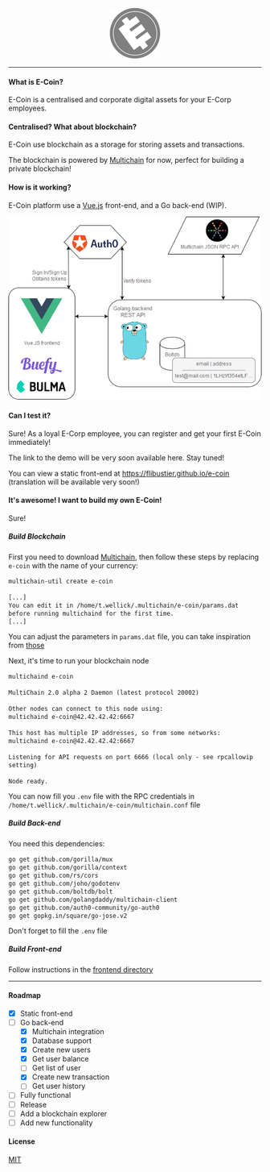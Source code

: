 <p align="center">
    <a href="https://e-coin.jonathan.pl/" target="_blank">
        <img width="100" src="./resources/ecoin-dark.png" alt="E-Coin">
    </a>
</p>

---

[multichain]: https://github.com/MultiChain/multichain

#### What is E-Coin?

E-Coin is a centralised and corporate digital assets for your E-Corp employees.

#### Centralised? What about blockchain?

E-Coin use blockchain as a storage for storing assets and transactions.

The blockchain is powered by [Multichain]
for now, perfect for building a private blockchain!

#### How is it working?

E-Coin platform use a [Vue.js](https://github.com/vuejs/vue) front-end, and a Go
back-end (WIP).

![E-Coin architecture](./resources/e-coin-archi.png)

#### Can I test it?

Sure! As a loyal E-Corp employee, you can register and get your first E-Coin
immediately!

The link to the demo will be very soon available here. Stay tuned!

You can view a static front-end at
<https://flibustier.github.io/e-coin>
(translation will be available very soon!)

#### It's awesome! I want to build my own E-Coin!

Sure! 

##### Build Blockchain

First you need to download [Multichain], 
then follow these steps by replacing `e-coin` with the name of your currency:
```$xslt
multichain-util create e-coin

[...]
You can edit it in /home/t.wellick/.multichain/e-coin/params.dat before running multichaind for the first time.
[...]
```

You can adjust the parameters in `params.dat` file, you can take inspiration from [those](./resources/params.dat)

Next, it's time to run your blockchain node
```
multichaind e-coin

MultiChain 2.0 alpha 2 Daemon (latest protocol 20002)

Other nodes can connect to this node using:
multichaind e-coin@42.42.42.42:6667

This host has multiple IP addresses, so from some networks:
multichaind e-coin@42.42.42.42:6667

Listening for API requests on port 6666 (local only - see rpcallowip setting)

Node ready.
```

You can now fill you `.env` file with the RPC credentials in
`/home/t.wellick/.multichain/e-coin/multichain.conf` file

##### Build Back-end

You need this dependencies:
```$xslt
go get github.com/gorilla/mux
go get github.com/gorilla/context
go get github.com/rs/cors
go get github.com/joho/godotenv
go get github.com/boltdb/bolt
go get github.com/golangdaddy/multichain-client
go get github.com/auth0-community/go-auth0
go get gopkg.in/square/go-jose.v2
```

Don't forget to fill the `.env` file

##### Build Front-end

Follow instructions in the [frontend directory](./frontend/README.md) 

---

#### Roadmap

- [x] Static front-end
- [ ] Go back-end
  - [x] Multichain integration
  - [x] Database support
  - [x] Create new users
  - [x] Get user balance
  - [ ] Get list of user
  - [x] Create new transaction
  - [ ] Get user history 
- [ ] Fully functional
- [ ] Release
- [ ] Add a blockchain explorer
- [ ] Add new functionality

#### License

[MIT](http://opensource.org/licenses/MIT)
